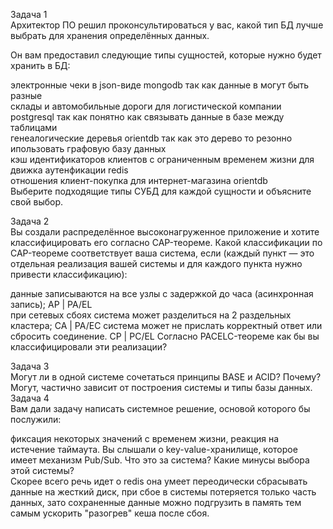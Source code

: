 Задача 1  
Архитектор ПО решил проконсультироваться у вас, какой тип БД лучше выбрать для хранения определённых данных.

Он вам предоставил следующие типы сущностей, которые нужно будет хранить в БД:

электронные чеки в json-виде mongodb так как данные в могут быть разные  
склады и автомобильные дороги для логистической компании postgresql так как понятно как связывать данные в базе между таблицами   
генеалогические деревья orientdb так как это дерево то резонно ипользовать графовую базу данных  
кэш идентификаторов клиентов с ограниченным временем жизни для движка аутенфикации redis    
отношения клиент-покупка для интернет-магазина orientdb   
Выберите подходящие типы СУБД для каждой сущности и объясните свой выбор.  


Задача 2  
Вы создали распределённое высоконагруженное приложение и хотите классифицировать его согласно CAP-теореме. Какой классификации по CAP-теореме соответствует ваша система, если (каждый пункт — это отдельная реализация вашей системы и для каждого пункта нужно привести классификацию):

данные записываются на все узлы с задержкой до часа (асинхронная запись); AP | PA/EL    
при сетевых сбоях система может разделиться на 2 раздельных кластера; CA | PA/EC
система может не прислать корректный ответ или сбросить соединение.  CP | PC/EL
Согласно PACELC-теореме как бы вы классифицировали эти реализации?



Задача 3  
Могут ли в одной системе сочетаться принципы BASE и ACID? Почему?
Могут, частично зависит от построения системы и типы базы данных. 
Задача 4  
Вам дали задачу написать системное решение, основой которого бы послужили:

фиксация некоторых значений с временем жизни,
реакция на истечение таймаута.
Вы слышали о key-value-хранилище, которое имеет механизм Pub/Sub. Что это за система? Какие минусы выбора этой системы?  
Скорее всего речь идет о redis она умеет переодически сбрасывать данные на жесткий диск, при сбое в системы потеряется только часть данных, зато сохраненные данные можно подгрузить в память тем самым ускорить "разогрев" кеша после сбоя.